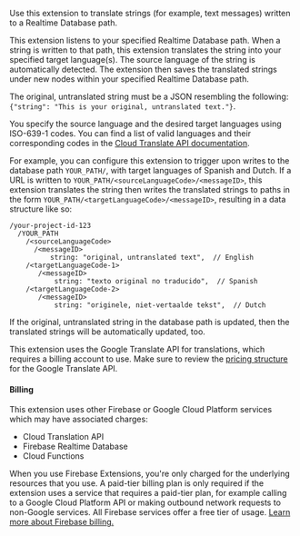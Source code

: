 Use this extension to translate strings (for example, text messages) written to a Realtime Database path.

This extension listens to your specified Realtime Database path. When a string is written to that path, this extension translates the string into your specified target language(s). The source language of the string is automatically detected. The extension then saves the translated strings under new nodes within your specified Realtime Database path.

The original, untranslated string must be a JSON resembling the following: `{"string": "This is your original, untranslated text."}`.

You specify the source language and the desired target languages using ISO-639-1 codes. You can find a list of valid languages and their corresponding codes in the [Cloud Translate API documentation](https://cloud.google.com/translate/docs/languages).

For example, you can configure this extension to trigger upon writes to the database path `YOUR_PATH/`, with target languages of Spanish and Dutch. If a URL is written to `YOUR_PATH/<sourceLanguageCode>/<messageID>`, this extension translates the string then writes the translated strings to paths in the form `YOUR_PATH/<targetLanguageCode>/<messageID>`, resulting in a data structure like so:

```
/your-project-id-123
  /YOUR_PATH
    /<sourceLanguageCode>
      /<messageID>
          string: "original, untranslated text",  // English
    /<targetLanguageCode-1>
       /<messageID>
           string: "texto original no traducido",  // Spanish
    /<targetLanguageCode-2>
       /<messageID>
           string: "originele, niet-vertaalde tekst",  // Dutch
```

If the original, untranslated string in the database path is updated, then the translated strings will be automatically updated, too.

This extension uses the Google Translate API for translations, which requires a billing account to use. Make sure to review the [pricing structure](https://cloud.google.com/translate/#pricing) for the Google Translate API.

#### Billing

This extension uses other Firebase or Google Cloud Platform services which may have associated charges:
- Cloud Translation API
- Firebase Realtime Database
- Cloud Functions

When you use Firebase Extensions, you're only charged for the underlying resources that you use. A paid-tier billing plan is only required if the extension uses a service that requires a paid-tier plan, for example calling to a Google Cloud Platform API or making outbound network requests to non-Google services. All Firebase services offer a free tier of usage. [Learn more about Firebase billing.](https://firebase.google.com/pricing)

